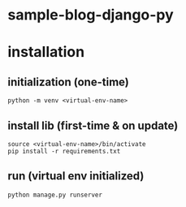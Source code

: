# sample-blog-django-py

# installation  
## initialization  (one-time)
```commandline
python -m venv <virtual-env-name>
```
  
## install lib (first-time & on update)
```commandline
source <virtual-env-name>/bin/activate
pip install -r requirements.txt
```

## run (virtual env initialized)
```commandline
python manage.py runserver
```